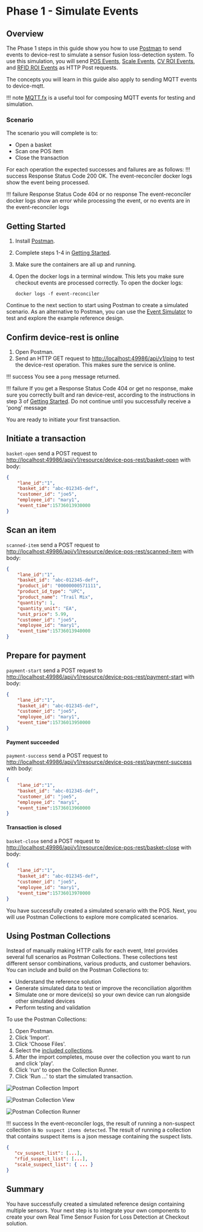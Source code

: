 # Phase 1 - Simulate Events

## Overview

The Phase 1 steps in this guide show you how to use [Postman](https://www.getpostman.com/downloads/) to send events to device-rest to simulate a sensor fusion loss-detection system. To use this simulation, you will send [POS Events](../rtsf_at_checkout_events/checkout_events.md#pos-events), [Scale Events](../rtsf_at_checkout_events/checkout_events.md#scale-events), [CV ROI Events](../rtsf_at_checkout_events/checkout_events.md#cv-roi-events), and [RFID ROI Events](../rtsf_at_checkout_events/checkout_events.md#rfid-roi-events) as HTTP Post requests.

The concepts you will learn in this guide also apply to sending MQTT events to device-mqtt.

!!! note 
    [MQTT.fx](https://mqttfx.jensd.de/) is a useful tool for composing MQTT events for testing and simulation.

### Scenario

The scenario you will complete is to:

- Open a basket
- Scan one POS item
- Close the transaction

For each operation the expected successes and failures are as follows:
!!! success
    Response Status Code 200 OK.
    The event-reconciler docker logs show the event being processed.

!!! failure
    Response Status Code 404 or no response
    The event-reconciler docker logs show an error while processing the event, or no events are in the event-reconciler logs

## Getting Started

1. Install [Postman](https://www.getpostman.com/downloads/).
2. Complete steps 1-4 in [Getting Started](../index.md#step-1-clone-the-repository).
3. Make sure the containers are all up and running.
4. Open the docker logs in a terminal window. This lets you make sure checkout events are processed correctly. To open the docker logs:

   ```
   docker logs -f event-reconciler
   ```

Continue to the next section to start using Postman to create a simulated scenario. As an alternative to Postman, you can use the [Event Simulator](../rtsf_at_checkout_events/event_simulation.md) to test and explore the example reference design. 


## Confirm device-rest is online

1. Open Postman.
2. Send an HTTP GET request to <http://localhost:49986/api/v1/ping> to test the device-rest operation. This makes sure the service is online.

!!! success
    You see a `pong` message returned.

!!! failure
    If you get a Response Status Code 404 or get no response, make sure you correctly built and ran device-rest, according to the instructions in step 3 of [Getting Started](rtsf-at-checkout-reference-design/#step-1-clone-the-repository). Do not continue until you successfully receive a 'pong' message

You are ready to initiate your first transaction.


## Initiate a transaction

`basket-open` send a POST request to <http://localhost:49986/api/v1/resource/device-pos-rest/basket-open> with body:

```json
{
    "lane_id":"1",
    "basket_id": "abc-012345-def",
    "customer_id": "joe5",
    "employee_id": "mary1",
    "event_time":15736013930000
}
```

## Scan an item

`scanned-item` send a POST request to <http://localhost:49986/api/v1/resource/device-pos-rest/scanned-item> with body:

```json
{
    "lane_id":"1",
    "basket_id": "abc-012345-def",
    "product_id": "00000000571111",
    "product_id_type": "UPC",
    "product_name": "Trail Mix",
    "quantity": 1,
    "quantity_unit": "EA",
    "unit_price": 5.99,
    "customer_id": "joe5",
    "employee_id": "mary1",
    "event_time":15736013940000
}
```

## Prepare for payment

`payment-start` send a POST request to <http://localhost:49986/api/v1/resource/device-pos-rest/payment-start> with body:

```json
{
    "lane_id":"1",
    "basket_id": "abc-012345-def",
    "customer_id": "joe5",
    "employee_id": "mary1",
    "event_time":15736013950000
}
```

#### Payment succeeded

`payment-success` send a POST request to <http://localhost:49986/api/v1/resource/device-pos-rest/payment-success> with body:

``` json
{
    "lane_id":"1",
    "basket_id": "abc-012345-def",
    "customer_id": "joe5",
    "employee_id": "mary1",
    "event_time":15736013960000
}
```

#### Transaction is closed

`basket-close` send a POST request to <http://localhost:49986/api/v1/resource/device-pos-rest/basket-close> with body:

``` json
{
    "lane_id":"1",
    "basket_id": "abc-012345-def",
    "customer_id": "joe5",
    "employee_id": "mary1",
    "event_time":15736013970000
}
```

You have successfully created a simulated scenario with the POS. Next, you will use Postman Collections to explore more complicated scenarios.

## Using Postman Collections

Instead of manually making HTTP calls for each event, Intel provides several full scenarios as Postman Collections. These collections test different sensor combinations, various products, and customer behaviors. You can include and build on the Postman Collections to:

- Understand the reference solution
- Generate simulated data to test or improve the reconciliation algorithm
- Simulate one or more device(s) so your own device can run alongside other simulated devices
- Perform testing and validation

To use the Postman Collections:

1. Open Postman.
2. Click 'Import'.
3. Click 'Choose Files'.
4. Select the [included collections](https://github.com/intel-iot-devkit/rtsf-at-checkout-reference-design/blob/master/loss-detection-app/postman-collections).
5. After the import completes, mouse over the collection you want to run and click 'play'.
6. Click 'run' to open the Collection Runner.
7. Click 'Run ...' to start the simulated transaction.

![Postman Collection Import](../images/postman-import.png)

![Postman Collection View](../images/postman-collection-view.png)

![Postman Collection Runner](../images/postman-collection-runner.png)

!!! success
    In the event-reconciler logs, the result of running a non-suspect collection is `No suspect items detected`. The result of running a collection that contains suspect items is a json message containing the suspect lists.

``` json
{
   "cv_suspect_list": [...],
   "rfid_suspect_list": [...],
   "scale_suspect_list": { ... }
}
```

## Summary

You have successfully created a simulated reference design containing multiple sensors. Your next step is to integrate your own components to create your own Real Time Sensor Fusion for Loss Detection at Checkout solution.
